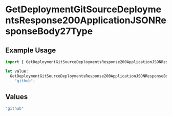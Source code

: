# GetDeploymentGitSourceDeploymentsResponse200ApplicationJSONResponseBody27Type

## Example Usage

```typescript
import { GetDeploymentGitSourceDeploymentsResponse200ApplicationJSONResponseBody27Type } from "@simplesagar/vercel/models/getdeploymentop.js";

let value:
  GetDeploymentGitSourceDeploymentsResponse200ApplicationJSONResponseBody27Type =
    "github";
```

## Values

```typescript
"github"
```